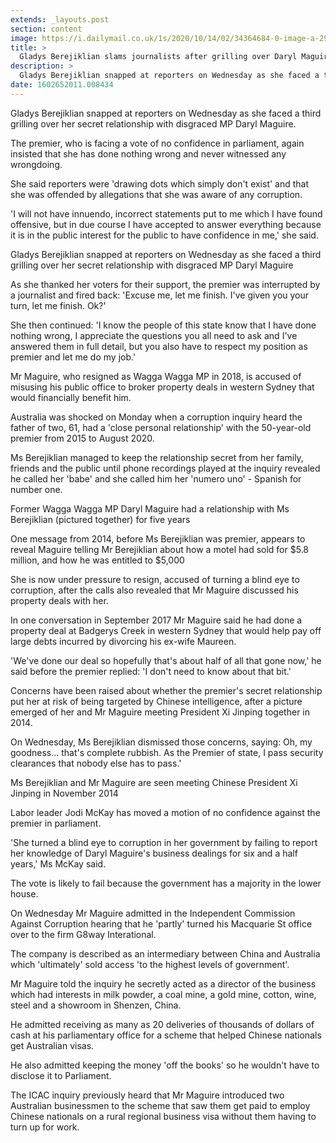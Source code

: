 ```yaml
--- 
extends: _layouts.post 
section: content 
image: https://i.dailymail.co.uk/1s/2020/10/14/02/34364684-0-image-a-29_1602638848295.jpg 
title: > 
  Gladys Berejiklian slams journalists after grilling over Daryl Maguire 
description: > 
  Gladys Berejiklian snapped at reporters on Wednesday as she faced a third grilling over her secret relationship with disgraced MP Daryl Maguire.Mr Maguire, who resigned as Wagga Wagga MP in 2018, is accused of misusing his public office to broker property deals in western Sydney that would financially benefit him.On Wednesday, Ms Berejiklian dismissed those concerns, saying: Oh, my goodness... that's complete rubbish.Ms Berejiklian and Mr Maguire are seen meeting Chinese President Xi Jinping in November 2014Labor leader Jodi McKay has moved a motion of no confidence against the premier in parliament.On Wednesday Mr Maguire admitted in the Independent Commission Against Corruption hearing that he 'partly' turned his Macquarie St office over to the firm G8way Interational. 
date: 1602652011.008434 
--- 
```

Gladys Berejiklian snapped at reporters on Wednesday as she faced a third grilling over her secret relationship with disgraced MP Daryl Maguire.

The premier, who is facing a vote of no confidence in parliament, again insisted that she has done nothing wrong and never witnessed any wrongdoing.

She said reporters were 'drawing dots which simply don't exist' and that she was offended by allegations that she was aware of any corruption.

'I will not have innuendo, incorrect statements put to me which I have found offensive, but in due course I have accepted to answer everything because it is in the public interest for the public to have confidence in me,' she said.

Gladys Berejiklian snapped at reporters on Wednesday as she faced a third grilling over her secret relationship with disgraced MP Daryl Maguire

As she thanked her voters for their support, the premier was interrupted by a journalist and fired back: 'Excuse me, let me finish. I've given you your turn, let me finish. Ok?'

She then continued: 'I know the people of this state know that I have done nothing wrong, I appreciate the questions you all need to ask and I've answered them in full detail, but you also have to respect my position as premier and let me do my job.'

Mr Maguire, who resigned as Wagga Wagga MP in 2018, is accused of misusing his public office to broker property deals in western Sydney that would financially benefit him.

Australia was shocked on Monday when a corruption inquiry heard the father of two, 61, had a 'close personal relationship' with the 50-year-old premier from 2015 to August 2020.

Ms Berejiklian managed to keep the relationship secret from her family, friends and the public until phone recordings played at the inquiry revealed he called her 'babe' and she called him her 'numero uno' - Spanish for number one.

Former Wagga Wagga MP Daryl Maguire had a relationship with Ms Berejiklian (pictured together) for five years

One message from 2014, before Ms Berejiklian was premier, appears to reveal Maguire telling Mr Berejiklian about how a motel had sold for $5.8 million, and how he was entitled to $5,000

She is now under pressure to resign, accused of turning a blind eye to corruption, after the calls also revealed that Mr Maguire discussed his property deals with her.

In one conversation in September 2017 Mr Maguire said he had done a property deal at Badgerys Creek in western Sydney that would help pay off large debts incurred by divorcing his ex-wife Maureen.

'We've done our deal so hopefully that's about half of all that gone now,' he said before the premier replied: 'I don't need to know about that bit.'

Concerns have been raised about whether the premier's secret relationship put her at risk of being targeted by Chinese intelligence, after a picture emerged of her and Mr Maguire meeting President Xi Jinping together in 2014.

On Wednesday, Ms Berejiklian dismissed those concerns, saying: Oh, my goodness... that's complete rubbish. As the Premier of state, I pass security clearances that nobody else has to pass.'

Ms Berejiklian and Mr Maguire are seen meeting Chinese President Xi Jinping in November 2014

Labor leader Jodi McKay has moved a motion of no confidence against the premier in parliament.

'She turned a blind eye to corruption in her government by failing to report her knowledge of Daryl Maguire's business dealings for six and a half years,' Ms McKay said.

The vote is likely to fail because the government has a majority in the lower house.

On Wednesday Mr Maguire admitted in the Independent Commission Against Corruption hearing that he 'partly' turned his Macquarie St office over to the firm G8way Interational.

The company is described as an intermediary between China and Australia which 'ultimately' sold access 'to the highest levels of government'.

Mr Maguire told the inquiry he secretly acted as a director of the business which had interests in milk powder, a coal mine, a gold mine, cotton, wine, steel and a showroom in Shenzen, China.

He admitted receiving as many as 20 deliveries of thousands of dollars of cash at his parliamentary office for a scheme that helped Chinese nationals get Australian visas.

He also admitted keeping the money 'off the books' so he wouldn't have to disclose it to Parliament.

The ICAC inquiry previously heard that Mr Maguire introduced two Australian businessmen to the scheme that saw them get paid to employ Chinese nationals on a rural regional business visa without them having to turn up for work.